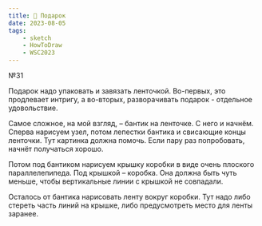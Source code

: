 ```yaml
---
title: 🎁 Подарок
date: 2023-08-05
tags:
    - sketch
    - HowToDraw
    - WSC2023
---
```


№31

Подарок надо упаковать и завязать ленточкой. Во-первых, это продлевает интригу, а во-вторых, разворачивать подарок - отдельное удовольствие.

Самое сложное, на мой взгляд, – бантик на ленточке. С него и начнём. Сперва нарисуем узел, потом лепестки бантика и свисающие концы ленточки. Тут картинка должна помочь. Если пару раз попробовать, начнёт получаться хорошо.

Потом под бантиком нарисуем крышку коробки в виде очень плоского параллелепипеда. Под крышкой – коробка. Она должна быть чуть меньше, чтобы вертикальные линии с крышкой не совпадали.

Осталось от бантика нарисовать ленту вокруг коробки. Тут надо либо стереть часть линий на крышке, либо предусмотреть место для ленты заранее.
